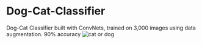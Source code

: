 # Dog-Cat-Classifier
Dog-Cat Classifier built with ConvNets, trained on 3,000 images using data augmentation. 90% accuracy
![cat or dog](https://user-images.githubusercontent.com/110473221/185025959-4a97983b-aa92-4f1c-bbbe-17623de9d37a.jpg)
